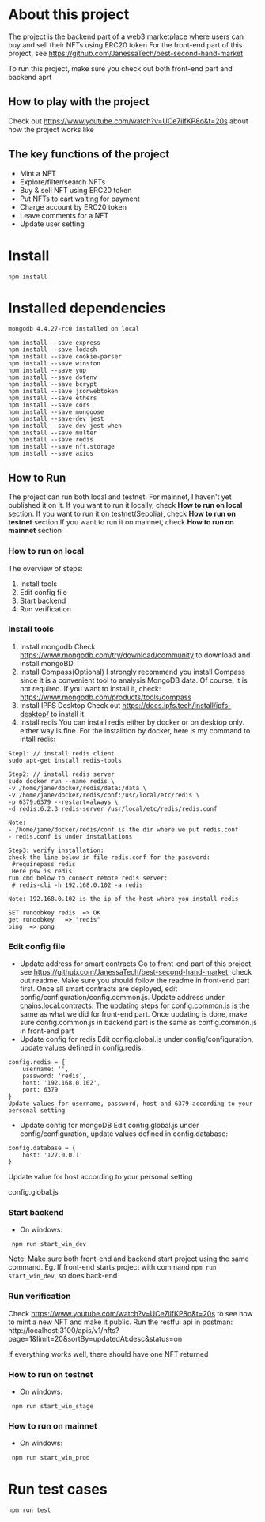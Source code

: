 # About this project

The project is the backend part of a web3 marketplace where users can buy and sell their NFTs using ERC20 token
For the front-end part of this project, see https://github.com/JanessaTech/best-second-hand-market

To run this project, make sure you check out both front-end part and backend aprt

## How to play with the project

Check out https://www.youtube.com/watch?v=UCe7ilfKP8o&t=20s about how the project works like

## The key functions of the project

- Mint a NFT
- Explore/filter/search NFTs
- Buy & sell NFT using ERC20 token
- Put NFTs to cart waiting for payment
- Charge account by ERC20 token
- Leave comments for a NFT
- Update user setting

# Install

```
npm install
```

# Installed dependencies

```
mongodb 4.4.27-rc0 installed on local

npm install --save express
npm install --save lodash
npm install --save cookie-parser
npm install --save winston
npm install --save yup
npm install --save dotenv
npm install --save bcrypt
npm install --save jsonwebtoken
npm install --save ethers
npm install --save cors
npm install --save mongoose
npm install --save-dev jest
npm install --save-dev jest-when
npm install --save multer
npm install --save redis
npm install --save nft.storage
npm install --save axios
```

## How to Run

The project can run both local and testnet. For mainnet, I haven't yet published it on it.
If you want to run it locally, check **How to run on local** section.
If you want to run it on testnet(Sepolia), check **How to run on testnet** section
If you want to run it on mainnet, check **How to run on mainnet** section

### How to run on local

The overview of steps:

1. Install tools
2. Edit config file
3. Start backend
4. Run verification

### Install tools

1. Install mongodb
   Check https://www.mongodb.com/try/download/community to download and install mongoBD
2. Install Compass(Optional)
   I strongly recommend you install Compass since it is a convenient tool to analysis MongoDB data. Of course, it is not required.
   If you want to install it, check:
   https://www.mongodb.com/products/tools/compass
3. Install IPFS Desktop
   Check out https://docs.ipfs.tech/install/ipfs-desktop/ to install it
4. Install redis
   You can install redis either by docker or on desktop only. either way is fine.
   For the installtion by docker, here is my command to intall redis:

```
Step1: // install redis client
sudo apt-get install redis-tools

Step2: // install redis server
sudo docker run --name redis \
-v /home/jane/docker/redis/data:/data \
-v /home/jane/docker/redis/conf:/usr/local/etc/redis \
-p 6379:6379 --restart=always \
-d redis:6.2.3 redis-server /usr/local/etc/redis/redis.conf

Note:
- /home/jane/docker/redis/conf is the dir where we put redis.conf
- redis.conf is under installations

Step3: verify installation:
check the line below in file redis.conf for the password:
 #requirepass redis
 Here psw is redis
run cmd below to connect remote redis server:
 # redis-cli -h 192.168.0.102 -a redis

Note: 192.168.0.102 is the ip of the host where you install redis

SET runoobkey redis  => OK
get runoobkey   => "redis"
ping  => pong
```

### Edit config file

- Update address for smart contracts
  Go to front-end part of this project, see https://github.com/JanessaTech/best-second-hand-market, check out readme. Make sure you should follow the readme in front-end part first.
  Once all smart contracts are deployed, edit config/configuration/config.common.js. Update address under chains.local.contracts. The updating steps for config.common.js is the same as what we did for front-end part.
  Once updating is done, make sure config.common.js in backend part is the same as config.common.js in front-end part
- Update config for redis
  Edit config.global.js under config/configuration, update values defined in config.redis:

```
config.redis = {
    username: '',
    password: 'redis',
    host: '192.168.0.102',
    port: 6379
}
Update values for username, password, host and 6379 according to your personal setting
```

- Update config for mongoDB
  Edit config.global.js under config/configuration, update values defined in config.database:

```
config.database = {
    host: '127.0.0.1'
}
```

Update value for host according to your personal setting

config.global.js

### Start backend

- On windows:

```
 npm run start_win_dev
```

Note: Make sure both front-end and backend start project using the same command. Eg. If front-end starts project with command `npm run start_win_dev`, so does back-end

### Run verification

Check https://www.youtube.com/watch?v=UCe7ilfKP8o&t=20s to see how to mint a new NFT and make it public.
Run the restful api in postman:
http://localhost:3100/apis/v1/nfts?page=1&limit=20&sortBy=updatedAt:desc&status=on

If everything works well, there should have one NFT returned

### How to run on testnet

- On windows:

```
 npm run start_win_stage
```

### How to run on mainnet

- On windows:

```
 npm run start_win_prod
```

# Run test cases

```
npm run test
```
